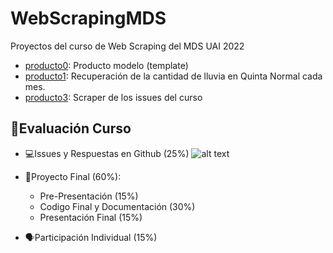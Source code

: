 # WebScrapingMDS
Proyectos del curso de Web Scraping del MDS UAI 2022

* [producto0](https://github.com/pescap/WebScrapingMDS/tree/main/producto0): Producto modelo (template)
* [producto1](https://github.com/pescap/WebScrapingMDS/tree/main/producto1): Recuperación de la cantidad de lluvia en Quinta Normal cada mes. 
* [producto3](https://github.com/pescap/WebScrapingMDS/tree/main/producto3): Scraper de los issues del curso


## 📝Evaluación Curso

* 💻Issues y Respuestas en Github (25%)
![alt text](https://github.com/pescap/WebScrapingMDS/blob/main/producto3/issues.png)


* 🏁Proyecto Final (60%):
    * Pre-Presentación (15%)
    * Codigo Final y Documentación (30%)
    * Presentación Final (15%)

* 🗣Participación Individual (15%)


